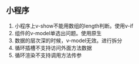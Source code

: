 ## 小程序

1. 小程序上v-show不能用数组的length判断。使用v-if
2. 组件的v-model单选出问题。使用原生
3. 数据的层次深的时候，v-model无效。进行拆分
4. 循环插槽不支持访问外面方法数据
5. 循环渲染不支持调用方法传参

